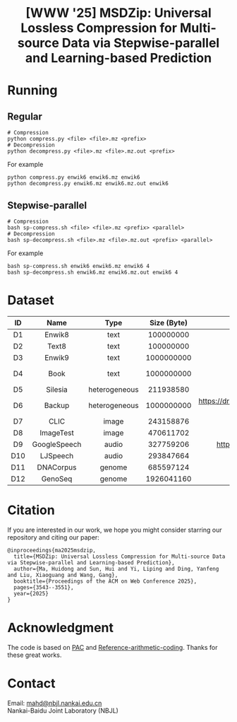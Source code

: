 <div align="center">
<h1>[WWW '25] MSDZip: Universal Lossless Compression for Multi-source Data via Stepwise-parallel and Learning-based Prediction</h1>
</div>

# Running
## Regular
```
# Compression
python compress.py <file> <file>.mz <prefix>
# Decompression
python decompress.py <file>.mz <file>.mz.out <prefix>
```
For example
```
python compress.py enwik6 enwik6.mz enwik6
python decompress.py enwik6.mz enwik6.mz.out enwik6
```

## Stepwise-parallel
```
# Compression
bash sp-compress.sh <file> <file>.mz <prefix> <parallel>
# Decompression
bash sp-decompress.sh <file>.mz <file>.mz.out <prefix> <parallel>
```
For example
```
bash sp-compress.sh enwik6 enwik6.mz enwik6 4
bash sp-decompress.sh enwik6.mz enwik6.mz.out enwik6 4
```

# Dataset
| ID  | Name           | Type          | Size (Byte)   | Link                                                                                   |
|:---:|:--------------:|:-------------:|:-------------:|:--------------------------------------------------------------------------------------:|
| D1  | Enwik8         | text          | 100000000     | https://mattmahoney.net/dc/enwik8.zip                                                  |
| D2  | Text8          | text          | 100000000     | https://mattmahoney.net/dc/text8.zip                                                   |
| D3  | Enwik9         | text          | 1000000000    | https://mattmahoney.net/dc/enwik9.zip                                                  |
| D4  | Book           | text          | 1000000000    | https://storage.googleapis.com/huggingface-nlp/datasets/bookcorpus/bookcorpus.tar.bz2  |
| D5  | Silesia        | heterogeneous | 211938580     | https://sun.aei.polsl.pl//~sdeor/corpus/silesia.zip                                    |
| D6  | Backup         | heterogeneous | 1000000000    | https://drive.google.com/file/d/18qvfbeeOwD1Fejq9XtgAJwYoXjSV8UaC/view?usp=sharing     |
| D7  | CLIC           | image         | 243158876     | https://www.compression.cc/tasks/                                                      |
| D8  | ImageTest      | image         | 470611702     | http://imagecompression.info/test_images/rgb8bit.zip                                   |
| D9  | GoogleSpeech   | audio         | 327759206     | http://download.tensorflow.org/data/speech_commands_v0.01.tar.gz                       |
| D10 | LJSpeech       | audio         | 293847664     | https://data.keithito.com/data/speech/LJSpeech-1.1.tar.bz2                             |
| D11 | DNACorpus      | genome        | 685597124     | https://sweet.ua.pt/pratas/datasets/DNACorpus.zip                                      |
| D12 | GenoSeq        | genome        | 1926041160    | https://www.ncbi.nlm.nih.gov/sra/ERR7091247                                            |

# Citation
If you are interested in our work, we hope you might consider starring our repository and citing our paper:
```
@inproceedings{ma2025msdzip,
  title={MSDZip: Universal Lossless Compression for Multi-source Data via Stepwise-parallel and Learning-based Prediction},
  author={Ma, Huidong and Sun, Hui and Yi, Liping and Ding, Yanfeng and Liu, Xiaoguang and Wang, Gang},
  booktitle={Proceedings of the ACM on Web Conference 2025},
  pages={3543--3551},
  year={2025}
}
```

# Acknowledgment
The code is based on [PAC](https://github.com/mynotwo/Faster-and-Stronger-Lossless-Compression-with-Optimized-Autoregressive-Framework) and [Reference-arithmetic-coding](https://github.com/nayuki/Reference-arithmetic-coding). Thanks for these great works.

# Contact
Email: mahd@nbjl.nankai.edu.cn  
Nankai-Baidu Joint Laboratory (NBJL)
